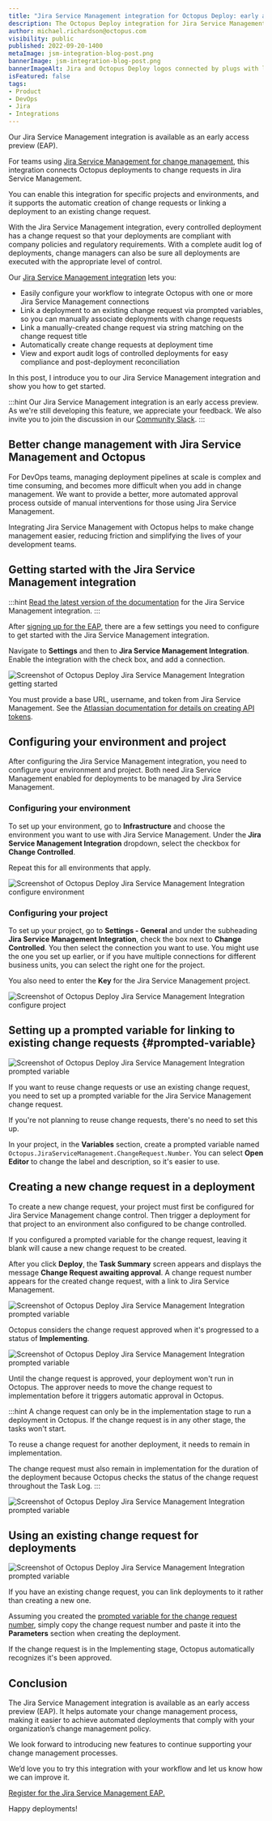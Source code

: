 ```yaml
---
title: "Jira Service Management integration for Octopus Deploy: early access preview"
description: The Octopus Deploy integration for Jira Service Management is now available as an early access preview.
author: michael.richardson@octopus.com
visibility: public
published: 2022-09-20-1400
metaImage: jsm-integration-blog-post.png
bannerImage: jsm-integration-blog-post.png
bannerImageAlt: Jira and Octopus Deploy logos connected by plugs with little stars around the connection
isFeatured: false
tags:
- Product
- DevOps
- Jira
- Integrations
---
```


Our Jira Service Management integration is available as an early access preview (EAP).

For teams using [Jira Service Management for change management](https://www.atlassian.com/software/jira/service-management/product-guide/getting-started/change-management), this integration connects Octopus deployments to change requests in Jira Service Management.

You can enable this integration for specific projects and environments, and it supports the automatic creation of change requests or linking a deployment to an existing change request. 

With the Jira Service Management integration, every controlled deployment has a change request so that your deployments are compliant with company policies and regulatory requirements. With a complete audit log of deployments, change managers can also be sure all deployments are executed with the appropriate level of control.

Our [Jira Service Management integration](https://octopus.com/docs/approvals) lets you:

- Easily configure your workflow to integrate Octopus with one or more Jira Service Management connections
- Link a deployment to an existing change request via prompted variables, so you can manually associate deployments with change requests
- Link a manually-created change request via string matching on the change request title
- Automatically create change requests at deployment time
- View and export audit logs of controlled deployments for easy compliance and post-deployment reconciliation

In this post, I introduce you to our Jira Service Management integration and show you how to get started.

:::hint
Our Jira Service Management integration is an early access preview. As we're still developing this feature, we appreciate your feedback. We also invite you to join the discussion in our [Community Slack](https://octopus.com/slack). 
:::

## Better change management with Jira Service Management and Octopus

For DevOps teams, managing deployment pipelines at scale is complex and time consuming, and becomes more difficult when you add in change management. We want to provide a better, more automated approval process outside of manual interventions for those using Jira Service Management. 

Integrating Jira Service Management with Octopus helps to make change management easier, reducing friction and simplifying the lives of your development teams. 

## Getting started with the Jira Service Management integration

:::hint
[Read the latest version of the documentation](https://octopus.com/docs/approvals) for the Jira Service Management integration.
:::

After [signing up for the EAP](https://octopusdeploy.typeform.com/jsm-eap), there are a few settings you need to configure to get started with the Jira Service Management  integration.

Navigate to **Settings** and then to **Jira Service Management Integration**. Enable the integration with the check box, and add a connection.

![Screenshot of Octopus Deploy Jira Service Management Integration getting started](jira-service-management-get-started.png "width=500")

You must provide a base URL, username, and token from Jira Service Management. See the [Atlassian documentation for details on creating API tokens](https://support.atlassian.com/atlassian-account/docs/manage-api-tokens-for-your-atlassian-account/).

## Configuring your environment and project

After configuring the Jira Service Management integration, you need to configure your environment and project. Both need Jira Service Management enabled for deployments to be managed by Jira Service Management.

### Configuring your environment

To set up your environment, go to **Infrastructure** and choose the environment you want to use with Jira Service Management. Under the **Jira Service Management Integration** dropdown, select the checkbox for **Change Controlled**.

Repeat this for all environments that apply.

![Screenshot of Octopus Deploy Jira Service Management Integration configure environment](jsm-configure-environment.png "width=500")

### Configuring your project

To set up your project, go to **Settings - General** and under the subheading **Jira Service Management Integration**, check the box next to **Change Controlled**. You then select the connection you want to use. You might use the one you set up earlier, or if you have multiple connections for different business units, you can select the right one for the project.

You also need to enter the **Key** for the Jira Service Management project.

![Screenshot of Octopus Deploy Jira Service Management Integration configure project](jsm-configure-project.png "width=500")

## Setting up a prompted variable for linking to existing change requests {#prompted-variable}

![Screenshot of Octopus Deploy Jira Service Management Integration prompted variable](jsm-prompted-variable.png "width=500")

If you want to reuse change requests or use an existing change request, you need to set up a prompted variable for the Jira Service Management change request.

If you're not planning to reuse change requests, there's no need to set this up.

In your project, in the **Variables** section, create a prompted variable named `Octopus.JiraServiceManagement.ChangeRequest.Number`. You can select **Open Editor** to change the label and description, so it's easier to use.

## Creating a new change request in a deployment

To create a new change request, your project must first be configured for Jira Service Management change control. Then trigger a deployment for that project to an environment also configured to be change controlled.

If you configured a prompted variable for the change request, leaving it blank will cause a new change request to be created.

After you click **Deploy**, the **Task Summary** screen appears and displays the message **Change Request awaiting approval**. A change request number appears for the created change request, with a link to Jira Service Management.

![Screenshot of Octopus Deploy Jira Service Management Integration prompted variable](jsm-create-new-change-request.png "width=500")

Octopus considers the change request approved when it's progressed to a status of **Implementing**.

![Screenshot of Octopus Deploy Jira Service Management Integration prompted variable](jsm-stage-diagram.png "width=500")

Until the change request is approved, your deployment won't run in Octopus. The approver needs to move the change request to implementation before it triggers automatic approval in Octopus.

:::hint
A change request can only be in the implementation stage to run a deployment in Octopus. If the change request is in any other stage, the tasks won't start.
 
To reuse a change request for another deployment, it needs to remain in implementation.
 
The change request must also remain in implementation for the duration of the deployment because Octopus checks the status of the change request throughout the Task Log.
:::

![Screenshot of Octopus Deploy Jira Service Management Integration prompted variable](jsm-check-status.png "width=500")

## Using an existing change request for deployments

![Screenshot of Octopus Deploy Jira Service Management Integration prompted variable](jsm-use-existing.png "width=500")

If you have an existing change request, you can link deployments to it rather than creating a new one.

Assuming you created the [prompted variable for the change request number](#prompted-variable), simply copy the change request number and paste it into the **Parameters** section when creating the deployment.

If the change request is in the Implementing stage, Octopus automatically recognizes it's been approved.

## Conclusion

The Jira Service Management integration is available as an early access preview (EAP). It helps automate your change management process, making it easier to achieve automated deployments that comply with your organization’s change management policy.

We look forward to introducing new features to continue supporting your change management processes.

We’d love you to try this integration with your workflow and let us know how we can improve it.

[Register for the Jira Service Management EAP.](https://octopusdeploy.typeform.com/jsm-eap)

Happy deployments!
